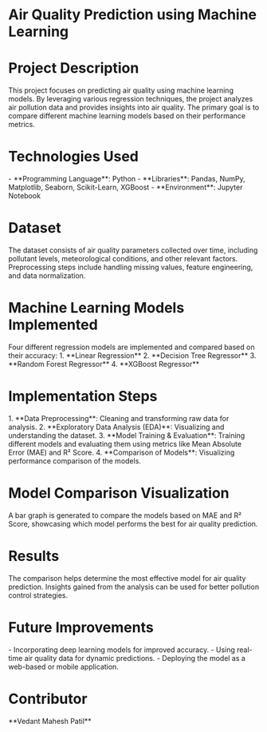 <h1>Air Quality Prediction using Machine Learning</h1>

<h1>Project Description</h1>
This project focuses on predicting air quality using machine learning models. By leveraging various regression techniques, the project analyzes air pollution data and provides insights into air quality. The primary goal is to compare different machine learning models based on their performance metrics.

<h1>Technologies Used</h1>
- **Programming Language**: Python
- **Libraries**: Pandas, NumPy, Matplotlib, Seaborn, Scikit-Learn, XGBoost
- **Environment**: Jupyter Notebook

<h1>Dataset</h1>
The dataset consists of air quality parameters collected over time, including pollutant levels, meteorological conditions, and other relevant factors. Preprocessing steps include handling missing values, feature engineering, and data normalization.

<h1>Machine Learning Models Implemented</h1>
Four different regression models are implemented and compared based on their accuracy:
1. **Linear Regression**
2. **Decision Tree Regressor**
3. **Random Forest Regressor**
4. **XGBoost Regressor**

<h1>Implementation Steps</h1>
1. **Data Preprocessing**: Cleaning and transforming raw data for analysis.
2. **Exploratory Data Analysis (EDA)**: Visualizing and understanding the dataset.
3. **Model Training & Evaluation**: Training different models and evaluating them using metrics like Mean Absolute Error (MAE) and R² Score.
4. **Comparison of Models**: Visualizing performance comparison of the models.

<h1>Model Comparison Visualization</h1>
A bar graph is generated to compare the models based on MAE and R² Score, showcasing which model performs the best for air quality prediction.

<h1>Results</h1>
The comparison helps determine the most effective model for air quality prediction. Insights gained from the analysis can be used for better pollution control strategies.

<h1>Future Improvements</h1>
- Incorporating deep learning models for improved accuracy.
- Using real-time air quality data for dynamic predictions.
- Deploying the model as a web-based or mobile application.

<h1>Contributor</h1>
**Vedant Mahesh Patil**

